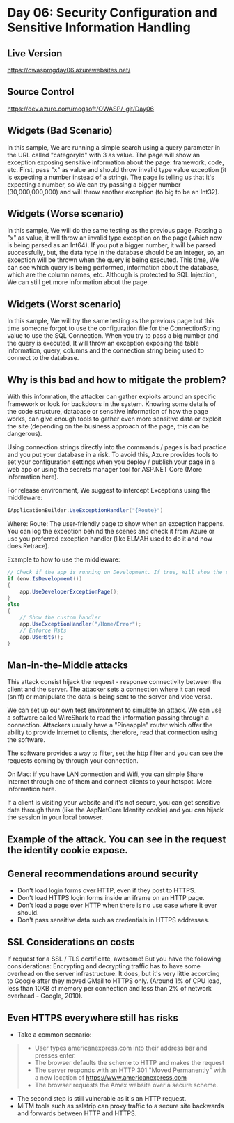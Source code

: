 # Day 06: Security Configuration and Sensitive Information Handling
## Live Version
https://owaspmgday06.azurewebsites.net/

## Source Control
https://dev.azure.com/megsoft/OWASP/_git/Day06

## Widgets (Bad Scenario)
In this sample, We are running a simple search using a query parameter in the URL called "categoryId" with 3 as value. The page will show an exception exposing sensitive information about the page: framework, code, etc. First, pass "x" as value and should throw invalid type value exception (it is expecting a number instead of a string). The page is telling us that it's expecting a number, so We can try passing a bigger number (30,000,000,000) and will throw another exception (to big to be an Int32).

## Widgets (Worse scenario)
In this sample, We will do the same testing as the previous page. Passing a "x" as value, it will throw an invalid type exception on the page (which now is being parsed as an Int64). If you put a bigger number, it will be parsed successfully, but, the data type in the database should be an integer, so, an exception will be thrown when the query is being executed. This time, We can see which query is being performed, information about the database, which are the column names, etc. Although is protected to SQL Injection, We can still get more information about the page.

## Widgets (Worst scenario)
In this sample, We will try the same testing as the previous page but this time someone forgot to use the configuration file for the ConnectionString value to use the SQL Connection. When you try to pass a big number and the query is executed, It will throw an exception exposing the table information, query, columns and the connection string being used to connect to the database.

## Why is this bad and how to mitigate the problem?
With this information, the attacker can gather exploits around an specific framework or look for backdoors in the system. Knowing some details of the code structure, database or sensitive information of how the page works, can give enough tools to gather even more sensitive data or exploit the site (depending on the business approach of the page, this can be dangerous).

Using connection strings directly into the commands / pages is bad practice and you put your database in a risk. To avoid this, Azure provides tools to set your configuration settings when you deploy / publish your page in a web app or using the secrets manager tool for ASP.NET Core (More information here).

For release environment, We suggest to intercept Exceptions using the middleware: 
``` csharp
IApplicationBuilder.UseExceptionHandler("{Route}")
```
Where:
Route: The user-friendly page to show when an exception happens. You can log the exception behind the scenes and check it from Azure or use you preferred exception handler (like ELMAH used to do it and now does Retrace).

Example to how to use the middleware:
``` csharp
// Check if the app is running on Development. If true, Will show the stacktrace
if (env.IsDevelopment())
{
    app.UseDeveloperExceptionPage();
}
else
{
    // Show the custom handler
    app.UseExceptionHandler("/Home/Error");
    // Enforce Hsts
    app.UseHsts();
}
```

## Man-in-the-Middle attacks
This attack consist hijack the request - response connectivity between the client and the server. The attacker sets a connection where it can read (sniff) or manipulate the data is being sent to the server and vice versa.

We can set up our own test environment to simulate an attack. We can use a software called WireShark to read the information passing through a connection. Attackers usually have a "Pineapple" router which offer the ability to provide Internet to clients, therefore, read that connection using the software.

The software provides a way to filter, set the http filter and you can see the requests coming by through your connection.

On Mac: if you have LAN connection and Wifi, you can simple Share internet through one of them and connect clients to your hotspot. More information here.

If a client is visiting your website and it's not secure, you can get sensitive date through them (like the AspNetCore Identity cookie) and you can hijack the session in your local browser.

## Example of the attack. You can see in the request the identity cookie expose.

## General recommendations around security
- Don't load login forms over HTTP, even if they post to HTTPS.
- Don't load HTTPS login forms inside an iframe on an HTTP page.
- Don't load a page over HTTP when there is no use case where it ever should.
- Don't pass sensitive data such as credentials in HTTPS addresses.

## SSL Considerations on costs
If request for a SSL / TLS certificate, awesome! But you have the following considerations:
Encrypting and decrypting traffic has to have some overhead on the server infrastructure.
It does, but it's very little according to Google after they moved GMail to HTTPS only. (Around 1% of CPU load, less than 10KB of memory per connection and less than 2% of network overhead - Google, 2010).

## Even HTTPS everywhere still has risks

- Take a common scenario:
>- User types americanexpress.com into their address bar and presses enter.
>- The browser defaults the scheme to HTTP and makes the request
>- The server responds with an HTTP 301 "Moved Permanently" with a new location of https://www.americanexpress.com
>- The browser requests the Amex website over a secure scheme.

- The second step is still vulnerable as it's an HTTP request.
- MiTM tools such as sslstrip can proxy traffic to a secure site backwards and forwards between HTTP and HTTPS.
